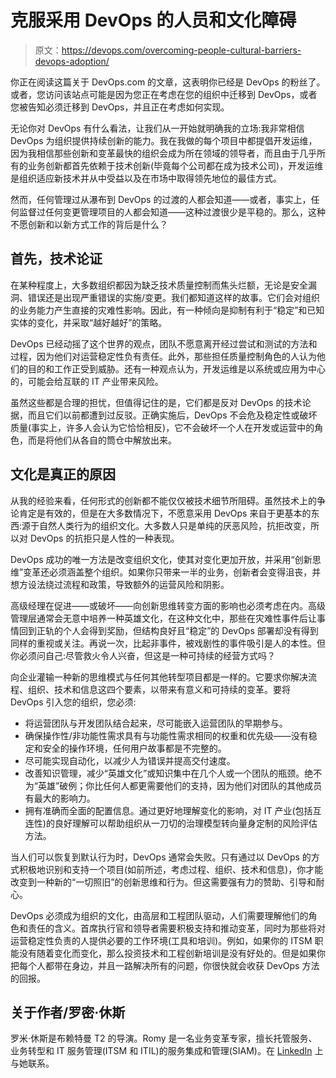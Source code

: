 # 克服采用 DevOps 的人员和文化障碍

> 原文：<https://devops.com/overcoming-people-cultural-barriers-devops-adoption/>

你正在阅读这篇关于 DevOps.com 的文章，这表明你已经是 DevOps 的粉丝了。或者，您访问该站点可能是因为您正在考虑在您的组织中迁移到 DevOps，或者您被告知必须迁移到 DevOps，并且正在考虑如何实现。

无论你对 DevOps 有什么看法，让我们从一开始就明确我的立场:我非常相信 DevOps 为组织提供持续创新的能力。我在我做的每个项目中都提倡开发运维，因为我相信那些创新和变革最快的组织会成为所在领域的领导者，而且由于几乎所有的业务创新都首先依赖于技术创新(毕竟每个公司都在成为技术公司)，开发运维是组织适应新技术并从中受益以及在市场中取得领先地位的最佳方式。

然而，任何管理过从瀑布到 DevOps 的过渡的人都会知道——或者，事实上，任何监督过任何变更管理项目的人都会知道——这种过渡很少是平稳的。那么，这种不愿创新和以新方式工作的背后是什么？

## **首先，技术论证**

在某种程度上，大多数组织都因为缺乏技术质量控制而焦头烂额，无论是安全漏洞、错误还是出现严重错误的实施/变更。我们都知道这样的故事。它们会对组织的业务能力产生直接的灾难性影响。因此，有一种倾向是抑制有利于“稳定”和已知实体的变化，并采取“越好越好”的策略。

DevOps 已经动摇了这个世界的观点，团队不愿意离开经过尝试和测试的方法和过程，因为他们对运营稳定性负有责任。此外，那些担任质量控制角色的人认为他们的目的和工作正受到威胁。还有一种观点认为，开发运维是以系统或应用为中心的，可能会给互联的 IT 产业带来风险。

虽然这些都是合理的担忧，但值得记住的是，它们都是反对 DevOps 的技术论据，而且它们以前都遭到过反驳。正确实施后，DevOps 不会危及稳定性或破坏质量(事实上，许多人会认为它恰恰相反)，它不会破坏一个人在开发或运营中的角色，而是将他们从各自的筒仓中解放出来。

## **文化是真正的原因**

从我的经验来看，任何形式的创新都不能仅仅被技术细节所阻碍。虽然技术上的争论肯定是有效的，但是在大多数情况下，不愿意采用 DevOps 来自于更基本的东西:源于自然人类行为的组织文化。大多数人只是单纯的厌恶风险，抗拒改变，所以对 DevOps 的抗拒只是人性的一种表现。

DevOps 成功的唯一方法是改变组织文化，使其对变化更加开放，并采用“创新思维”变革还必须涵盖整个组织。如果你只带来一半的业务，创新者会变得沮丧，并想方设法绕过流程和政策，导致额外的运营风险和阴影。

高级经理在促进——或破坏——向创新思维转变方面的影响也必须考虑在内。高级管理层通常会无意中培养一种英雄文化，在这种文化中，那些在灾难性事件后让事情回到正轨的个人会得到奖励，但结构良好且“稳定”的 DevOps 部署却没有得到同样的重视或关注。再说一次，比起非事件，被戏剧性的事件吸引是人的本性。但你必须问自己:尽管救火令人兴奋，但这是一种可持续的经营方式吗？

向企业灌输一种新的思维模式与任何其他转型项目都是一样的。它要求你解决流程、组织、技术和信息这四个要素，以带来有意义和可持续的变革。要将 DevOps 引入您的组织，您必须:

*   将运营团队与开发团队结合起来，尽可能嵌入运营团队的早期参与。
*   确保操作性/非功能性需求具有与功能性需求相同的权重和优先级——没有稳定和安全的操作环境，任何用户故事都是不完整的。
*   尽可能实现自动化，以减少人为错误并提高交付速度。
*   改善知识管理，减少“英雄文化”或知识集中在几个人或一个团队的瓶颈。绝不为“英雄”破例；你比任何人都更需要他们的支持，因为他们对团队的其他成员有最大的影响力。
*   拥有准确而全面的配置信息。通过更好地理解变化的影响，对 IT 产业(包括互连性)的良好理解可以帮助组织从一刀切的治理模型转向量身定制的风险评估方法。

当人们可以恢复到默认行为时，DevOps 通常会失败。只有通过以 DevOps 的方式积极地识别和支持一个项目(如前所述，考虑过程、组织、技术和信息)，你才能改变到一种新的“一切照旧”的创新思维和行为。但这需要强有力的赞助、引导和耐心。

DevOps 必须成为组织的文化，由高层和工程团队驱动，人们需要理解他们的角色和责任的含义。首席执行官和领导者需要积极支持和推动变革，同时为那些将对运营稳定性负责的人提供必要的工作环境(工具和培训)。例如，如果你的 ITSM 职能没有随着变化而变化，那么投资技术和工程创新培训是没有好处的。但是如果你把每个人都带在身边，并且一路解决所有的问题，你很快就会收获 DevOps 方法的回报。

## 关于作者/罗密·休斯

罗米·休斯是布赖特曼 T2 的导演。Romy 是一名业务变革专家，擅长托管服务、业务转型和 IT 服务管理(ITSM 和 ITIL)的服务集成和管理(SIAM)。在 [LinkedIn](https://www.linkedin.com/in/romy-hughes-6561351/) 上与她联系。